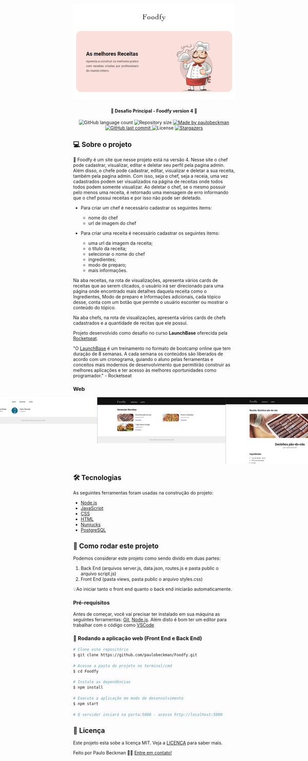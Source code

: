 <h1 align="center">
     <img alt="foodfy" title="#foodfy" src="./github-assets/capa.png" width="700px">
</h1>
 
<h4 align="center"> 
	🚀 Desafio Principal - Foodfy version 4 🚀
</h4>

<p align="center">
  <img alt="GitHub language count" src="https://img.shields.io/github/languages/count/paulobeckman/Foodfy?color=%2304D361">

  <img alt="Repository size" src="https://img.shields.io/github/repo-size/paulobeckman/Foodfy">

  	
  <a href="https://www.linkedin.com/in/paulobeckman/">
    <img alt="Made by paulobeckman" src="https://img.shields.io/badge/made%20by-paulobeckman-%2304D361">
  </a>
	
  
  <a href="https://github.com/paulobeckman/Foodfy/commits/master">
    <img alt="GitHub last commit" src="https://img.shields.io/github/last-commit/paulobeckman/Foodfy">
  </a>

  <img alt="License" src="https://img.shields.io/badge/license-MIT-brightgreen">
   <a href="https://github.com/paulobeckman/Foodfy/stargazers">
    <img alt="Stargazers" src="https://img.shields.io/github/stars/paulobeckman/Foodfy?style=social">
  </a>
</p>


## 💻 Sobre o projeto

🍛 Foodfy é um site que nesse projeto está na versão 4. Nesse site o chef pode cadastrar, visualizar, editar e deletar seu perfil pela pagina admin. Além disso, o chefe pode cadastrar, editar, visualizar e deletar a sua receita, também pela pagina admin. Com isso, seja o chef, seja a receia, uma vez cadastrados podem ser visualizados na página de receitas onde todos todos podem somente visualizar.
Ao deletar o chef, se o mesmo possuir pelo menos uma receita, é retornado uma mensagem de erro informando que o chef possui receitas e por isso não pode ser deletado. 

- Para criar um chef é necessário cadastrar os seguintes items:
  - nome do chef
  - url de imagem do chef
  
- Para criar uma receita é necessário cadastrar os seguintes items: 
  - uma url da imagem da receita;
  - o título da receita;
  - selecionar o nome do chef
  - ingredientes;
  - modo de preparo;
  - mais informações.

Na aba receitas, na rota de visualizações, apresenta vários cards de receitas que ao serem clicados, o usuário irá ser direcionado para uma página onde encontrado mais detalhes daquela receita como o Ingredientes, Modo de preparo e Informações adicionais, cada tópico desse, conta com um botão que permite o usuário esconter ou mostrar o conteúdo do tópico.

Na aba chefs, na rota de visualizações, apresenta vários cards de chefs cadastrados e a quantidade de recitas que ele possui.


Projeto desenvolvido como desafio no curso **LaunchBase** oferecida pela [Rocketseat][rs].

"O [LaunchBase](lb) é um treinamento no formato de bootcamp online que tem duração de 8 semanas. A cada semana os conteúdos são liberados de acordo com um cronograma, guiando o aluno pelas ferramentas e conceitos mais modernos de desenvolvimento que permitirão construir as melhores aplicações e ter acesso às melhores oportunidades como programador." - Rocketseat


### Web

<p align="center" style="display: flex; align-items: flex-start; justify-content: center;">
	
  <img alt="Foodfy" title="#foodfy" src="./github-assets/foodfy4.gif" width="800px">

  <img alt="Foodfy" title="#foodfy" src="./github-assets/pagina1.png" width="400px">

  <img alt="Foodfy" title="#foodfy" src="./github-assets/pagina2.png" width="400px">
  
  <img alt="Foodfy" title="#foodfy" src="./github-assets/pagina3.png" width="400px">
  
  <img alt="Foodfy" title="#foodfy" src="./github-assets/pagina4.png" width="400px">

  <img alt="Foodfy" title="#foodfy" src="./github-assets/pagina5.png" width="400px">

  <img alt="Foodfy" title="#foodfy" src="./github-assets/pagina6.png" width="400px">
  
  <img alt="Foodfy" title="#foodfy" src="./github-assets/pagina7.png" width="400px">

  <img alt="Foodfy" title="#foodfy" src="./github-assets/pagina8.png" width="400px">

  <img alt="Foodfy" title="#foodfy" src="./github-assets/pagina9.png" width="400px">

  <img alt="Foodfy" title="#foodfy" src="./github-assets/pagina10.png" width="400px">

  <img alt="Foodfy" title="#foodfy" src="./github-assets/pagina11.png" width="400px">


</p>

## 🛠 Tecnologias

As seguintes ferramentas foram usadas na construção do projeto:

- [Node.js][nodejs]
- [JavaScript][js]
- [CSS][CSS]
- [HTML][HTML]
- [Nunjucks][Nunjucks]
- [PostgreSQL][PSQL]


## 🚀 Como rodar este projeto

Podemos considerar este projeto como sendo divido em duas partes:
1. Back End (arquivos server.js, data.json, routes.js e pasta public o arquivo script.js) 
2. Front End (pasta views, pasta public o arquivo styles.css)

💡Ao iniciar tanto o front end quanto o back end iniciarão automaticamente. 

### Pré-requisitos

Antes de começar, você vai precisar ter instalado em sua máquina as seguintes ferramentas:
[Git](https://git-scm.com), [Node.js][nodejs]. 
Além disto é bom ter um editor para trabalhar com o código como [VSCode][vscode]

### 🧭 Rodando a aplicação web (Front End e Back End)

```bash
# Clone este repositório
$ git clone https://github.com/paulobeckman/Foodfy.git

# Acesse a pasta do projeto no terminal/cmd
$ cd Foodfy

# Instale as dependências
$ npm install

# Execute a aplicação em modo de desenvolvimento
$ npm start

# O servidor inciará na porta:5000 - acesse http://localhost:5000
```


## 📝 Licença

Este projeto esta sobe a licença MIT. Veja a [LICENÇA](license) para saber mais.

Feito por Paulo Beckman 👋🏽 [Entre em contato!](https://www.linkedin.com/in/paulobeckman/)

[nodejs]: https://nodejs.org/
[vscode]: https://code.visualstudio.com/
[license]: https://opensource.org/licenses/MIT
[rs]: https://rocketseat.com.br
[lb]: https://pages.rocketseat.com.br/launchbase/inscricao/5
[js]: https://developer.mozilla.org/pt-BR/docs/Aprender/JavaScript
[CSS]: https://developer.mozilla.org/pt-BR/docs/Web/CSS
[HTML]: https://developer.mozilla.org/pt-BR/docs/Web/HTML
[Nunjucks]: https://www.npmjs.com/package/nunjucks
[PSQL]: https://www.postgresql.org/

